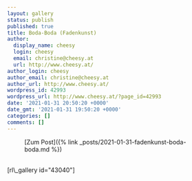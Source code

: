 ```yaml
---
layout: gallery
status: publish
published: true
title: Boda-Boda (Fadenkunst)
author:
  display_name: cheesy
  login: cheesy
  email: christine@cheesy.at
  url: http://www.cheesy.at/
author_login: cheesy
author_email: christine@cheesy.at
author_url: http://www.cheesy.at/
wordpress_id: 42993
wordpress_url: http://www.cheesy.at/?page_id=42993
date: '2021-01-31 20:50:20 +0000'
date_gmt: '2021-01-31 19:50:20 +0000'
categories: []
comments: []
---
```

<!-- wp:core-embed/wordpress {"url":"http://www.cheesy.at/2021/01/fadenkunst-boda-boda/","type":"rich","providerNameSlug":"cheesy-at","className":""} -->
<figure class="wp-block-embed-wordpress wp-block-embed is-type-rich is-provider-cheesy-at">
<div class="wp-block-embed__wrapper">
[Zum Post]({% link _posts/2021-01-31-fadenkunst-boda-boda.md %})
</div>
<figcaption><br></figcaption>
</figure>
<!-- /wp:core-embed/wordpress -->
<!-- wp:paragraph -->
[rl\_gallery id="43040"]
<!-- /wp:paragraph -->
